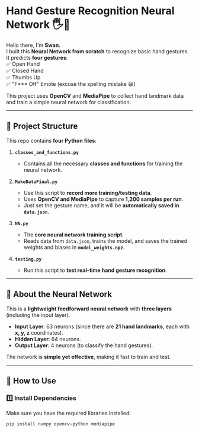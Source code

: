 # Hand Gesture Recognition Neural Network 🖐🤖  

Hello there, I'm **Swan**.  
I built this **Neural Network from scratch** to recognize basic hand gestures. It predicts **four gestures**:  
✅ Open Hand  
✅ Closed Hand  
✅ Thumbs Up  
✅ "F*** Off" Emote (excuse the spelling mistake 😆)  

This project uses **OpenCV** and **MediaPipe** to collect hand landmark data and train a simple neural network for classification.  

---

## **📂 Project Structure**  

This repo contains **four Python files**:  

1. **`classes_and_functions.py`**  
   - Contains all the necessary **classes and functions** for training the neural network.  

2. **`MakeDataFinal.py`**  
   - Use this script to **record more training/testing data**.  
   - Uses **OpenCV and MediaPipe** to capture **1,200 samples per run**.  
   - Just set the gesture name, and it will be **automatically saved in `data.json`**.  

3. **`NN.py`**  
   - The **core neural network training script**.  
   - Reads data from `data.json`, trains the model, and saves the trained weights and biases in **`model_weights.npz`**.  

4. **`testing.py`**  
   - Run this script to **test real-time hand gesture recognition**.  

---

## **🧠 About the Neural Network**  

This is a **lightweight feedforward neural network** with **three layers** (including the input layer).  

- **Input Layer**: 63 neurons (since there are **21 hand landmarks**, each with **x, y, z** coordinates).  
- **Hidden Layer**: 64 neurons.  
- **Output Layer**: 4 neurons (to classify the hand gestures).  

The network is **simple yet effective**, making it fast to train and test.  

---

## **🚀 How to Use**  

### **1️⃣ Install Dependencies**  
Make sure you have the required libraries installed:  
```bash
pip install numpy opencv-python mediapipe

